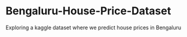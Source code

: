 # Bengaluru-House-Price-Dataset
Exploring a kaggle dataset where we predict house prices in Bengaluru
